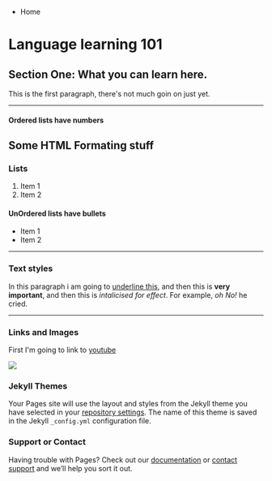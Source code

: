 <ul class="breadcrumb">
  <li>Home</li>
</ul>
<h1>Language learning 101</h1>
<h2>Section One: What you can learn here.</h2>
<p>This is the first paragraph, there's not much goin on just yet.</p>

<hr>
<h4>Ordered lists have numbers</h4>
<h2>Some HTML Formating stuff</h2>
<h3>Lists</h3>
<ol>
  <li>Item 1</li>
  <li>Item 2</li>
</ol>

<h4>UnOrdered lists have bullets</h4>
<ul>
  <li>Item 1</li>
  <li>Item 2</li>
</ul>

<hr>

<h3>Text styles</h3>
<p>In this paragraph i am going to <u>underline this</u>, and then this is <strong>very important</strong>, and then this is <em>intalicised for effect</em>. For example,<em> oh No!</em> he cried.</p>

<hr>
<h3>Links and Images</h3>
<p>First I'm going to link to <a href="https://www.youtube.com/?gl=GB&hl=en-GB"> youtube</a></p>

<img src="https://upload.wikimedia.org/wikipedia/commons/7/75/Cute_grey_kitten.jpg" />

### Jekyll Themes

Your Pages site will use the layout and styles from the Jekyll theme you have selected in your [repository settings](https://github.com/zarahb/SML209/settings). The name of this theme is saved in the Jekyll `_config.yml` configuration file.

### Support or Contact

Having trouble with Pages? Check out our [documentation](https://help.github.com/categories/github-pages-basics/) or [contact support](https://github.com/contact) and we’ll help you sort it out.
